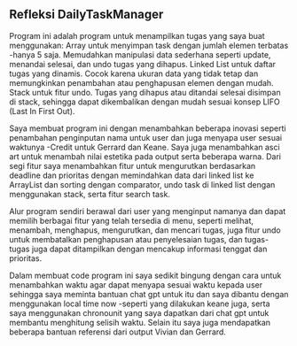 ## Refleksi DailyTaskManager

Program ini adalah program untuk menampilkan tugas yang saya buat menggunakan: Array untuk menyimpan task dengan jumlah elemen terbatas -hanya 5 saja. Memudahkan manipulasi data sederhana seperti update, menandai selesai, dan undo tugas yang dihapus. Linked List untuk daftar tugas yang dinamis. Cocok karena ukuran data yang tidak tetap dan memungkinkan penambahan atau penghapusan elemen dengan mudah. Stack untuk fitur undo. Tugas yang dihapus atau ditandai selesai disimpan di stack, sehingga dapat dikembalikan dengan mudah sesuai konsep LIFO (Last In First Out).

Saya membuat program ini dengan menambahkan beberapa inovasi seperti penambahan penginputan nama untuk user dan juga menyapa user sesuai waktunya -Credit untuk Gerrard dan Keane. Saya juga menambahkan asci art untuk menambah nilai estetika pada output serta beberapa warna. Dari segi fitur saya menambahkan fitur untuk mengurutkan berdasarkan deadline dan prioritas dengan memindahkan data dari linked list ke ArrayList dan sorting dengan comparator, undo task di linked list dengan menggunakan stack, serta fitur search task.

Alur program sendiri berawal dari user yang menginput namanya dan dapat memilih berbagai fitur yang telah tersedia di menu, seperti melihat, menambah, menghapus, mengurutkan, dan mencari tugas, juga fitur undo untuk membatalkan penghapusan atau penyelesaian tugas, dan tugas-tugas juga dapat ditampilkan dengan mencakup informasi tenggat dan prioritas.

Dalam membuat code program ini saya sedikit bingung dengan cara untuk menambahkan waktu agar dapat menyapa sesuai waktu kepada user sehingga saya meminta bantuan chat gpt untuk itu dan saya dibantu dengan menggunakan local time now -seperti yang dilakukan keane juga, serta saya menggunakan chronounit yang saya dapatkan dari chat gpt untuk membantu menghitung selisih waktu. Selain itu saya juga mendapatkan beberapa bantuan referensi dari output Vivian dan Gerrard.